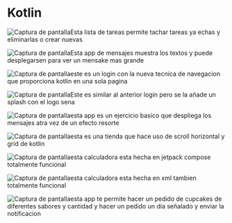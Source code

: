 # Kotlin
![Captura de pantalla](https://github.com/Lpz-Steven/Kotlin/blob/main/lista%20de%20tareas.jpg)Esta lista de tareas permite tachar tareas ya echas y eliminarlas o crear nuevas 

![Captura de pantalla](https://github.com/Lpz-Steven/Kotlin/blob/main/mensajes.jpg)Esta app de mensajes muestra los textos y puede desplegarsen para ver un mensake mas grande

![Captura de pantalla](https://github.com/Lpz-Steven/Kotlin/blob/main/imgen%20login.jpg)este es un login con la nueva tecnica de navegacion que proporciona kotlin en una sola pagina

![Captura de pantalla](https://github.com/Lpz-Steven/Kotlin/blob/main/logincon%20splah.jpg)Este es similar al anterior login pero se la añade un splash con el logo sena

![Captura de pantalla](https://github.com/Lpz-Steven/Kotlin/blob/main/efecto%20resorte.jpg)esta app es un ejercicio basico que despliega los mensajes atra vez de un efecto resorte

![Captura de pantalla](https://github.com/Lpz-Steven/Kotlin/blob/main/grid.jpg)esta es una tienda que hace uso de scroll horizontal y grid de kotlin

![Captura de pantalla](https://github.com/Lpz-Steven/Kotlin/blob/main/calculadora-compose.jpg)esta calculadora esta hecha en jetpack compose totalmente funcional 

![Captura de pantalla](https://github.com/Lpz-Steven/Kotlin/blob/main/imagen%20calculadora%20guia.jpg)esta calculadora esta hecha en xml tambien totalmente funcional

![Captura de pantalla](https://github.com/Lpz-Steven/Kotlin/blob/main/cupcake.jpg)esta app te permite hacer un pedido de cupcakes de diferentes sabores y cantidad y hacer un pedido un dia señalado y enviar la notificacion 




